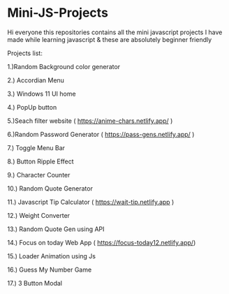 # Mini-JS-Projects

Hi everyone this repositories contains all the mini javascript projects I have made while learning javascript & these are absolutely beginner friendly


Projects list:

1.)Random Background color generator

2.) Accordian Menu 

3.) Windows 11 UI home

4.) PopUp button

5.)Seach filter website ( https://anime-chars.netlify.app/ )

6.)Random Password Generator ( https://pass-gens.netlify.app/ )

7.) Toggle Menu Bar

8.) Button Ripple Effect

9.) Character Counter 

10.) Random Quote Generator 

11.) Javascript Tip Calculator ( https://wait-tip.netlify.app )

12.) Weight Converter

13.) Random Quote Gen using API

14.) Focus on today Web App ( https://focus-today12.netlify.app/)

15.) Loader Animation using Js

16.) Guess My Number Game 

17.) 3 Button Modal
